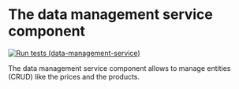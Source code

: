 # The data management service component
[![Run tests (data-management-service)](https://github.com/Onyxmoon/hsfl-master-ai-cloud-engineering/actions/workflows/run-tests-product-service.yml/badge.svg)](https://github.com/Onyxmoon/hsfl-master-ai-cloud-engineering/actions/workflows/run-tests-product-service.yml)

The data management service component allows to manage entities (CRUD) like the prices and the products.